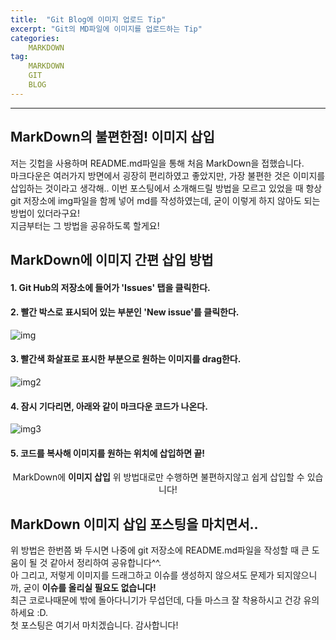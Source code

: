 ```yaml
---
title:  "Git Blog에 이미지 업로드 Tip"
excerpt: "Git의 MD파일에 이미지를 업로드하는 Tip"
categories:
    MARKDOWN
tag:
    MARKDOWN
    GIT
    BLOG
---
```

---
## MarkDown의 불편한점! 이미지 삽입  
저는 깃헙을 사용하며 README.md파일을 통해 처음 MarkDown을 접했습니다.  
마크다운은 여러가지 방면에서 굉장히 편리하였고 좋았지만, 가장 불편한 것은 이미지를 삽입하는 것이라고 생각해..
이번 포스팅에서 소개해드릴 방법을 모르고 있었을 때 항상 git 저장소에 img파일을 함께 넣어 md를 작성하였는데, 굳이 이렇게 하지 않아도 되는 방법이 있더라구요!  
지금부터는 그 방법을 공유하도록 할게요!

## MarkDown에 이미지 간편 삽입 방법  
#### 1. Git Hub의 저장소에 들어가 'Issues' 탭을 클릭한다.
#### 2. 빨간 박스로 표시되어 있는 부분인 'New issue'를 클릭한다.
![img](https://user-images.githubusercontent.com/33629459/75141960-65bd2800-5735-11ea-95db-a7abba094378.png)
#### 3. 빨간색 화살표로 표시한 부분으로 원하는 이미지를 drag한다.
![img2](https://user-images.githubusercontent.com/33629459/75142132-c2204780-5735-11ea-8ff8-ac0dd27a56ef.png)
#### 4. 잠시 기다리면, 아래와 같이 마크다운 코드가 나온다.
![img3](https://user-images.githubusercontent.com/33629459/75142234-ff84d500-5735-11ea-81f3-0eef8d9332ec.png)
#### 5. 코드를 복사해 이미지를 원하는 위치에 삽입하면 끝!

<center>MarkDown에 <b>이미지 삽입</b> 위 방법대로만 수행하면 불편하지않고 쉽게 삽입할 수 있습니다!</center>

## MarkDown 이미지 삽입 포스팅을 마치면서..
위 방법은 한번쯤 봐 두시면 나중에 git 저장소에 README.md파일을 작성할 때 큰 도움이 될 것 같아서 정리하여 공유합니다^^.  
아 그리고, 저렇게 이미지를 드래그하고 이슈를 생성하지 않으셔도 문제가 되지않으니까, 굳이 <b>이슈를 올리실 필요도 없습니다!</b>  
최근 코로나때문에 밖에 돌아다니기가 무섭던데, 다들 마스크 잘 착용하시고 건강 유의하세요 :D.  
첫 포스팅은 여기서 마치겠습니다. 감사합니다!

